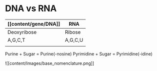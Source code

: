 # DNA vs RNA
| [[content/gene/DNA]]         | RNA     |
| ----------- | ------- |
| Deoxyribose | Ribose  |
| A,G,C,T     | A,G,C,U |
|             |         |

Purine + Sugar = Purine(-nosine)
Pyrimidine + Sugar = Pyrimidine(-idine)

![[content/Images/base_nomenclature.png]]